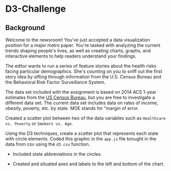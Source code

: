 # D3-Challenge

## Background

Welcome to the newsroom! You've just accepted a data visualization position for a major metro paper. You're tasked with analyzing the current trends shaping people's lives, as well as creating charts, graphs, and interactive elements to help readers understand your findings.

The editor wants to run a series of feature stories about the health risks facing particular demographics. She's counting on you to sniff out the first story idea by sifting through information from the U.S. Census Bureau and the Behavioral Risk Factor Surveillance System.

The data set included with the assignment is based on 2014 ACS 1-year estimates from the [US Census Bureau](https://data.census.gov/cedsci/), but you are free to investigate a different data set. The current data set includes data on rates of income, obesity, poverty, etc. by state. MOE stands for "margin of error.


Created a scatter plot between two of the data variables such as `Healthcare vs. Poverty` or `Smokers vs. Age`.

Using the D3 techniques, create a scatter plot that represents each state with circle elements. Coded this graphic in the `app.js` file brought in the data from csv  using the `d3.csv` function. 

* Included state abbreviations in the circles.

* Created and situated axes and labels to the left and bottom of the chart.



